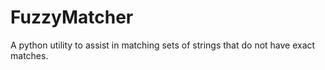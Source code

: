 # FuzzyMatcher
A python utility to assist in matching sets of strings that do not have exact matches.
